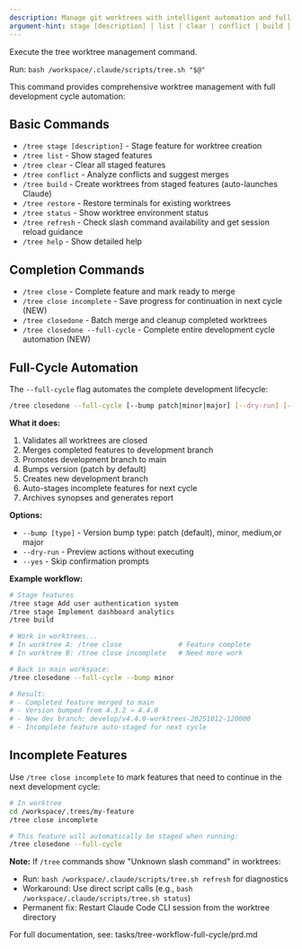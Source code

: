 ```yaml
---
description: Manage git worktrees with intelligent automation and full-cycle development workflows
argument-hint: stage [description] | list | clear | conflict | build | restore | status | refresh | help | close [incomplete] | closedone [--full-cycle] [--bump patch|minor|major] [--dry-run] [--yes]
---
```


Execute the tree worktree management command.

Run: `bash /workspace/.claude/scripts/tree.sh "$@"`

This command provides comprehensive worktree management with full development cycle automation:

## Basic Commands
- `/tree stage [description]` - Stage feature for worktree creation
- `/tree list` - Show staged features
- `/tree clear` - Clear all staged features
- `/tree conflict` - Analyze conflicts and suggest merges
- `/tree build` - Create worktrees from staged features (auto-launches Claude)
- `/tree restore` - Restore terminals for existing worktrees
- `/tree status` - Show worktree environment status
- `/tree refresh` - Check slash command availability and get session reload guidance
- `/tree help` - Show detailed help

## Completion Commands
- `/tree close` - Complete feature and mark ready to merge
- `/tree close incomplete` - Save progress for continuation in next cycle (NEW)
- `/tree closedone` - Batch merge and cleanup completed worktrees
- `/tree closedone --full-cycle` - Complete entire development cycle automation (NEW)

## Full-Cycle Automation

The `--full-cycle` flag automates the complete development lifecycle:

```bash
/tree closedone --full-cycle [--bump patch|minor|major] [--dry-run] [--yes]
```

**What it does:**
1. Validates all worktrees are closed
2. Merges completed features to development branch
3. Promotes development branch to main
4. Bumps version (patch by default)
5. Creates new development branch
6. Auto-stages incomplete features for next cycle
7. Archives synopses and generates report

**Options:**
- `--bump [type]` - Version bump type: patch (default), minor, medium,or major
- `--dry-run` - Preview actions without executing
- `--yes` - Skip confirmation prompts

**Example workflow:**
```bash
# Stage features
/tree stage Add user authentication system
/tree stage Implement dashboard analytics
/tree build

# Work in worktrees...
# In worktree A: /tree close              # Feature complete
# In worktree B: /tree close incomplete   # Need more work

# Back in main workspace:
/tree closedone --full-cycle --bump minor

# Result:
# - Completed feature merged to main
# - Version bumped from 4.3.2 → 4.4.0
# - New dev branch: develop/v4.4.0-worktrees-20251012-120000
# - Incomplete feature auto-staged for next cycle
```

## Incomplete Features

Use `/tree close incomplete` to mark features that need to continue in the next development cycle:

```bash
# In worktree
cd /workspace/.trees/my-feature
/tree close incomplete

# This feature will automatically be staged when running:
/tree closedone --full-cycle
```

**Note:** If `/tree` commands show "Unknown slash command" in worktrees:
- Run: `bash /workspace/.claude/scripts/tree.sh refresh` for diagnostics
- Workaround: Use direct script calls (e.g., `bash /workspace/.claude/scripts/tree.sh status`)
- Permanent fix: Restart Claude Code CLI session from the worktree directory

For full documentation, see: tasks/tree-workflow-full-cycle/prd.md
